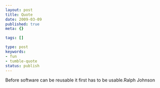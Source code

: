 ```yaml
---
layout: post
title: Quote
date: 2009-03-09
published: true
meta: {}

tags: []

type: post
keywords:
- fun
- tumble-quote
status: publish
---
```

<!-- blockquote  -->Before software can be reusable it first has to be usable.<!-- endblockquote  -->Ralph Johnson
